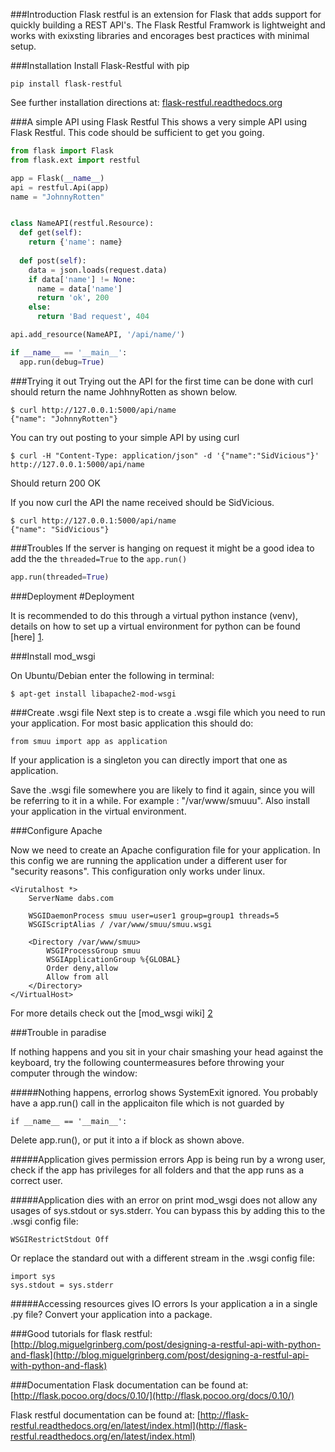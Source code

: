 ###Introduction
Flask restful is an extension for Flask that adds support for quickly building a REST API's. 
The Flask Restful Framwork is lightweight and works with exixsting libraries and encorages 
best practices with minimal setup. 

###Installation
Install Flask-Restful with pip
```
pip install flask-restful
```
See further installation directions at:
[flask-restful.readthedocs.org](http://flask-restful.readthedocs.org/en/latest/installation.html)

###A simple API using Flask Restful
This shows a very simple API using Flask Restful. This code should be sufficient to get you going.
```python
from flask import Flask
from flask.ext import restful

app = Flask(__name__)
api = restful.Api(app)
name = "JohnnyRotten"


class NameAPI(restful.Resource):
  def get(self):
    return {'name': name}
  
  def post(self):
    data = json.loads(request.data)
    if data['name'] != None:
      name = data['name']
      return 'ok', 200
    else:
      return 'Bad request', 404

api.add_resource(NameAPI, '/api/name/')

if __name__ == '__main__':
  app.run(debug=True)
```

###Trying it out
Trying out the API for the first time can be done with curl should return the name JohhnyRotten as shown below. 
```
$ curl http://127.0.0.1:5000/api/name
{"name": "JohnnyRotten"}
```

You can try out posting to your simple API by using curl
```
$ curl -H "Content-Type: application/json" -d '{"name":"SidVicious"}' http://127.0.0.1:5000/api/name
```
Should return 200 OK

If you now curl the API the name received should be SidVicious.
```
$ curl http://127.0.0.1:5000/api/name
{"name": "SidVicious"}
```

###Troubles
If the server is hanging on request it might be a good idea to add the the `threaded=True` to the `app.run()`

```python
app.run(threaded=True)
```

###Deployment
#Deployment

It is recommended to do this through a virtual python instance (venv), details on how to set up a virtual environment for python can be found [here] [1].

###Install mod_wsgi

On Ubuntu/Debian enter the following in terminal:

    $ apt-get install libapache2-mod-wsgi

###Create .wsgi file
Next step is to create a .wsgi file which you need to run your application. For most basic application this should do:


    from smuu import app as application

    
If your application is a singleton you can directly import that one as application.

Save the .wsgi file somewhere you are likely to find it again, since you will be referring to it in a while. For example : "/var/www/smuuu". 
 Also install your application in the virtual environment.
 
 ###Configure Apache
 
 Now we need to create an Apache configuration file for your application. In this config we are running the application under a different user for "security reasons". This configuration only works under linux.
 
    <Virutalhost *>
        ServerName dabs.com
        
        WSGIDaemonProcess smuu user=user1 group=group1 threads=5
        WSGIScriptAlias / /var/www/smuu/smuu.wsgi
        
        <Directory /var/www/smuu>
            WSGIProcessGroup smuu
            WSGIApplicationGroup %{GLOBAL}
            Order deny,allow
            Allow from all
        </Directory>
    </VirtualHost>
 
 For more details check out the [mod_wsgi wiki] [2]
 
 ###Trouble in paradise
 
 If nothing happens and you sit in your chair smashing your head against the keyboard, try the following countermeasures before throwing your computer through the window:
 
#####Nothing happens, errorlog shows SystemExit ignored.
You probably have a app.run() call in the applicaiton file which is not guarded by

    if __name__ == '__main__':
    
Delete app.run(), or put it into a if block as shown above.
 
#####Application gives permission errors
App is being run by a wrong user, check if the app has privileges for all folders and that the app runs as a correct user.

#####Application dies with an error on print
mod_wsgi does not allow any usages of sys.stdout or sys.stderr. You can bypass this by adding this to the .wsgi config file:

    WSGIRestrictStdout Off
    
Or replace the standard out with a different stream in the .wsgi config file:

    import sys
    sys.stdout = sys.stderr
    
#####Accessing resources gives IO errors
Is your application a in a single .py file? Convert your application into a package.

[1]:https://github.com/reykjavik-university/2014-T-514-VEFT/blob/master/Week08/Python_environment_install_Linux.md
[2]:http://code.google.com/p/modwsgi/wiki/

###Good tutorials for flask restful:
[http://blog.miguelgrinberg.com/post/designing-a-restful-api-with-python-and-flask](http://blog.miguelgrinberg.com/post/designing-a-restful-api-with-python-and-flask)

###Documentation
Flask documentation can be found at:
[http://flask.pocoo.org/docs/0.10/](http://flask.pocoo.org/docs/0.10/)

Flask restful documentation can be found at:
[http://flask-restful.readthedocs.org/en/latest/index.html](http://flask-restful.readthedocs.org/en/latest/index.html)
